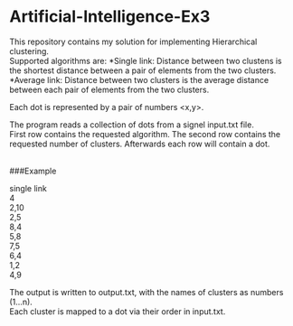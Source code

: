 # Artificial-Intelligence-Ex3
This repository contains my solution for implementing Hierarchical clustering. <br />
Supported algorithms are:
*Single link: Distance between two clustens is the shortest distance between a pair of elements from the two clusters.
*Average link: Distance between two clusters is the average distance between each pair of elements from the two clusters.

Each dot is represented by a pair of numbers <x,y>.<br />

The program reads a collection of dots from a signel input.txt file. <br />
First row contains the requested algorithm. The second row contains the requested number of clusters. Afterwards each row will contain a dot.<br />
<br />

###Example

single link<br />
4<br />
2,10<br />
2,5<br />
8,4<br />
5,8<br />
7,5<br />
6,4<br />
1,2<br />
4,9<br />

The output is written to output.txt, with the names of clusters as numbers (1...n).<br />
Each cluster is mapped to a dot via their order in input.txt.